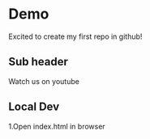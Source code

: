 # Demo

Excited to create my first repo in github!

## Sub header

Watch us on youtube

## Local Dev

1.Open index.html in browser

